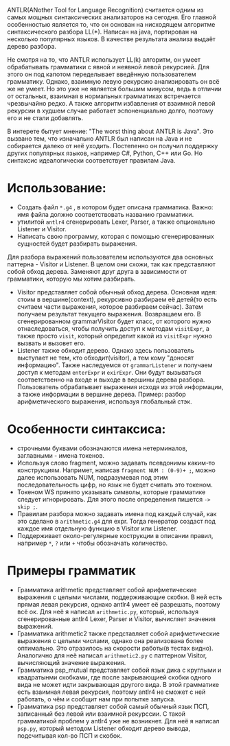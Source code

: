 <p> ANTLR(ANother Tool for Language Recognition) считается одним из самых мощных синтаксических анализаторов на сегодня. Его главной особенностью является то, что он основан на нисходящем алгоритме синтаксического разбора LL(*). Написан на java, портирован на несколько популярных языков. В качестве результата анализа выдаёт дерево разбора. </p>

<p> Не смотря на то, что ANTLR использует LL(k) алгоритм, он умеет обрабатывать грамматики с явной и неявной левой рекурсией. Для этого он под капотом переделывает введённую пользователем грамматику. Однако, взаимную левую рекурсию анализировать он всё же не умеет. Но это уже не является большим минусом, ведь в отличии от остальных, взаимная в нормальных грамматиках встречается чрезвычайно редко. А также алгоритм избавления от взаимной левой рекурсии в худшем случае работает эспоненциально долго, поэтому его и не стали добавлять. </p>

<p> В интерете бытует мнение: "The worst thing about ANTLR is Java". Это вызвано тем, что изначально ANTLR был написан на Java и не собирается далеко от неё уходить. Постепенно он получил поддержку других популярных языков, например C#, Python, C++ или Go. Но синтаксис идеалогически соответствует правилам Java. </p>

# Использование:
- Создать файл `*.g4` , в котором будет описана грамматика. Важно: имя файла должно соответствовать названию грамматики.
- утилитой `antlr4` сгенерировать Lexer, Parser, а также опционально Listener и Visitor.
- Написать свою программу, которая с помощью сгенерированных сущностей будет разбирать выражения.

Для разбора выражений пользователем используются два основных паттерна - Visitor и Listener. В целом они схожи, так как представляют собой обход дерева. Заменяют друг друга в зависимости от грамматики, которую мы хотим разбирать.

- Visitor представляет собой обычный обход дерева. Основная идея: стоим в вершине(context), рекурсивно разбираем её детей(то есть считаем части выражения, которое разбираем сейчас). Затем получаем результат текущего выражения. Возвращаем его. В сгенерированном grammarVisitor будет класс, от которого нужно отнаследоваться, чтобы получить доступ к методам `visitExpr`, а также просто `visit`, который определит какой из `visitExpr` нужно вызвать и вызовет его.
- Listener также обходит дерево. Однако здесь пользователь выступает не тем, кто обходит(visitor), а тем кому "доносят информацию". Также наследуемся от `grammarListener` и получаем доступ к методам `enterExpr` и `exirExpr`. Они будут вызываться соответственно на входе и выходе в вершины дерева разбора. Пользователь обрабатывает выражения исходя из этой информации, а также информации в вершине дерева.
Пример: разбор арифметического выражения, используя глобальный стэк.

# Особенности синтаксиса:
- строчными буквами обозначаются имена нетерминалов, заглавными - имена токенов.
- Используя слово fragment, можно задавать псевдонимы каким-то конструкциям. Напримет, написав `fragment NUM : (0-9)+ ;`, можно далее использовать NUM, подразумевая под этим последовательность цифр, но язык не будет считать это токеном.
- Токеном WS принято указывать символы, которые грамматике следует игнорировать. Для этого после определения пишется `-> skip ;`.
- Правилам разбора можно задавать имена под каждый случай, как это сделано в `arithmetic.g4` для expr. Тогда генератор создаст под каждое имя отдельную функцию в Visitor или Listener. 
- Поддерживает около-регулярные кострукции в описании правил, например `*`, `?` или `+` чтобы обозначать количество.

# Примеры грамматик
- Грамматика arithmetic представляет собой арифметические выражения с целыми числами, поддерживающие скобки. В ней есть прямая левая рекурсия, однако antlr4 умеет её разрешать, поэтому всё ок. Для неё я написал `arithmetic.py`, который, используя сгенерированные antlr4 Lexer, Parser и Visitor, вычисляет значения выражений. 
- Грамматика arithmetic2 также представляет собой арифметические выражения с целыми числами, однако она реализована более оптимально. Это отразилось на скорости работы(в тестах видно). Аналогично для неё написал `arithmetic2.py` с паттерном Visitor, вычисляющий значение выражения.
- Грамматика psp_mutual представляет собой язык дика с круглыми и квадратынми скобками, где после закрывающией скобки одного вида не может идти закрывающая другого вида. В этой грамматике есть взаимная левая рекурсия, поэтому antlr4 не сможет с ней работать, о чём и сообщит нам при попытке запуска.
- Грамматика psp представляет собой самый обычный язык ПСП, записанный без левой или взаимной рекурссии. С такой грамматикой проблем у antlr4 уже не возникнет. Для неё я написал `psp.py`, который методом Listener обходит дерево вывода, подсчитывая кол-во ПСП и скобок.
